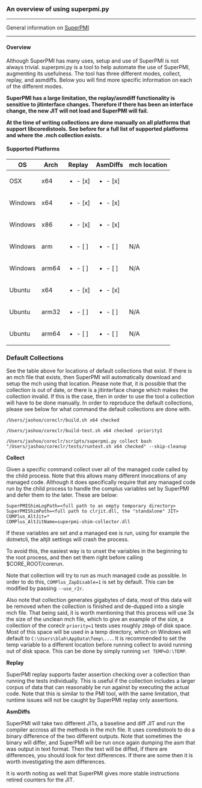 ### An overview of using superpmi.py
-------------------------

General information on [SuperPMI](https://github.com/dotnet/coreclr/blob/master/src/ToolBox/superpmi/readme.txt)

------------------------

#### Overview

Although SuperPMI has many uses, setup and use of SuperPMI is not always trivial. superpmi.py is a tool to help automate the use of SuperPMI, augmenting its usefulness. The tool has three different modes, collect, replay, and asmdiffs. Below you will find more specific information on each of the different modes.

**SuperPMI has a large limitation, the replay/asmdiff functionality is sensitive to jitinterface changes. Therefore if there has been an interface change, the new JIT will not load and SuperPMI will fail.**

**At the time of writing collections are done manually on all platforms that support libcoredistools. See before for a full list of supported platforms and where the .mch collection exists.**

#### Supported Platforms

| OS | Arch | Replay | AsmDiffs | mch location |
| --- | --- | --- |--- | --- |
| OSX | x64 |  <ul><li>- [x] </li></ul> |  <ul><li>- [x] </li></ul> |  |
| Windows | x64 |  <ul><li>- [x] </li></ul> |  <ul><li>- [x] </li></ul> |  |
| Windows | x86 |  <ul><li>- [x] </li></ul> |  <ul><li>- [x] </li></ul> |  |
| Windows | arm |  <ul><li>- [ ] </li></ul> |  <ul><li>- [ ] </li></ul> | N/A |
| Windows | arm64 |  <ul><li>- [ ] </li></ul> |  <ul><li>- [ ] </li></ul> | N/A |
| Ubuntu | x64 |  <ul><li>- [x] </li></ul> |  <ul><li>- [x] </li></ul> |  |
| Ubuntu | arm32 |  <ul><li>- [ ] </li></ul> |  <ul><li>- [ ] </li></ul> | N/A |
| Ubuntu | arm64 |  <ul><li>- [ ] </li></ul> |  <ul><li>- [ ] </li></ul> | N/A |

### Default Collections

See the table above for locations of default collections that exist. If there is an mch file that exists, then SuperPMI will automatically download and setup the mch using that location. Please note that, it is possible that the collection is out of date, or there is a jitinterface change which makes the collection invalid. If this is the case, then in order to use the tool a collection will have to be done manually. In order to reproduce the default collections, please see below for what command the default collections are done with.

`/Users/jashoo/coreclr/build.sh x64 checked`

`/Users/jashoo/coreclr/build-test.sh x64 checked -priority1`

`/Users/jashoo/coreclr/scripts/superpmi.py collect bash "/Users/jashoo/coreclr/tests/runtest.sh x64 checked" --skip-cleanup`

**Collect**

Given a specific command collect over all of the managed code called by the child process. Note that this allows many different invocations of any managed code. Although it does specifically require that any managed code run by the child process to handle the complus variables set by SuperPMI and defer them to the later. These are below:

```
SuperPMIShimLogPath=<full path to an empty temporary directory>
SuperPMIShimPath=<full path to clrjit.dll, the "standalone" JIT>
COMPlus_AltJit=*
COMPlus_AltJitName=superpmi-shim-collector.dll
```

If these variables are set and a managed exe is run, using for example the dotnetcli, the altjit settings will crash the process.

To avoid this, the easiest way is to unset the variables in the beginning to the root process, and then set them right before calling $CORE_ROOT/corerun.

Note that collection will try to run as much managed code as possible. In order to do this, `COMPlus_ZapDisable=1` is set by default. This can be modified by passing `--use_r2r`.

Also note that collection generates gigabytes of data, most of this data will be removed when the collection is finished and de-dupped into a single mch file. That being said, it is worth mentioning that this process will use 3x the size of the unclean mch file, which to give an example of the size, a collection of the coreclr `priority=1` tests uses roughly `200gb` of disk space. Most of this space will be used in a temp directory, which on Windows will default to `C:\Users\blah\AppData\Temp\...`. It is recommended to set the temp variable to a different location before running collect to avoid running out of disk space. This can be done by simply running `set TEMP=D:\TEMP`.

**Replay**

SuperPMI replay supports faster assertion checking over a collection than running the tests individually. This is useful if the collection includes a larger corpus of data that can reasonably be run against by executing the actual code. Note that this is similar to the PMI tool, with the same limitation, that runtime issues will not be caught by SuperPMI replay only assertions.

**AsmDiffs**

SuperPMI will take two different JITs, a baseline and diff JIT and run the compiler accross all the methods in the mch file. It uses coredistools to do a binary difference of the two different outputs. Note that sometimes the binary will differ, and SuperPMI will be run once again dumping the asm that was output in text format. Then the text will be diffed, if there are differences, you should look for text differences. If there are some then it is worth investigating the asm differences.

It is worth noting as well that SuperPMI gives more stable instructions retired counters for the JIT.